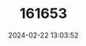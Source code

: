 ---
title: "161653"
category: "Dipturus springeri"
draft: false
date: 2024-02-22 13:03:52
languages:
  English: ["Roughbelly Skate"]
---